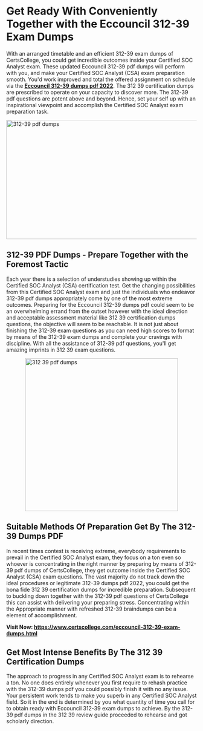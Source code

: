 <h1><strong>Get Ready With Conveniently Together with the Eccouncil 312-39 Exam Dumps&nbsp;</strong></h1>
<p><span style="font-weight: 400;">With an arranged timetable and an efficient  312-39 exam dumps of CertsCollege, you could get incredible outcomes inside your Certified SOC Analyst exam. These updated Eccouncil 312-39 pdf dumps will perform with you, and make your Certified SOC Analyst (CSA) exam preparation smooth. You'd work improved and total the offered assignment on schedule via the <strong><a href="https://www.certscollege.com/eccouncil-312-39-exam-dumps.html">Eccouncil 312-39 dumps pdf 2022</a></strong>. The 312 39 certification dumps are prescribed to operate on your capacity to discover more. The  312-39 pdf questions are potent above and beyond. Hence, set your self up with an inspirational viewpoint and accomplish the Certified SOC Analyst exam preparation task.&nbsp;</span></p>
<p><span style="font-weight: 400;"><img style="display: block; margin-left: auto; margin-right: auto;" src="https://i.ibb.co/CPDK3ps/Yellow-and-Blue-Initiative-Blog-Banner.png" alt="312-39 pdf dumps" width="559" height="315" /></span></p>
<h2><strong>312-39 PDF Dumps - Prepare Together with the Foremost Tactic</strong></h2>
<p><span style="font-weight: 400;">Each year there is a selection of understudies showing up within the Certified SOC Analyst (CSA) certification test. Get the changing possibilities from this Certified SOC Analyst exam and just the individuals who endeavor 312-39 pdf dumps appropriately come by one of the most extreme outcomes. Preparing for the Eccouncil 312-39 dumps pdf could seem to be an overwhelming errand from the outset however with the ideal direction and acceptable assessment material like 312 39 certification dumps questions, the objective will seem to be reachable. It is not just about finishing the 312-39 exam questions as you can need high scores to format by means of the 312-39 exam dumps and complete your cravings with discipline. With all the assistance of 312-39 pdf questions, you'll get amazing imprints in 312 39 exam questions.</span></p>
<p><span style="font-weight: 400;"><a href="https://tinyurl.com/4fmj9x4hhttps://tinyurl.com/4fmj9x4h"><img style="display: block; margin-left: auto; margin-right: auto;" src="https://i.ibb.co/9tMrhdY/Teacher-Appreciation-Invitation.png" alt="312 39 pdf dumps " width="404" height="404" /></a></span></p>
<h2><strong>Suitable Methods Of Preparation Get By The 312-39 Dumps PDF</strong></h2>
<p><span style="font-weight: 400;">In recent times contest is receiving extreme, everybody requirements to prevail in the Certified SOC Analyst exam, they focus on a ton even so whoever is concentrating in the right manner by preparing by means of 312-39 pdf dumps of CertsCollege, they get outcome inside the Certified SOC Analyst (CSA) exam questions. The vast majority do not track down the ideal procedures or legitimate 312-39 dumps pdf 2022, you could get the bona fide 312 39 certification dumps for incredible preparation. Subsequent to buckling down together with the  312-39 pdf questions of CertsCollege this can assist with delivering your preparing stress. Concentrating within the Appropriate manner with refreshed 312-39 braindumps can be a element of accomplishment.</span></p>
<p><span style="font-weight: 400;"><strong>Visit Now: <a href="https://www.certscollege.com/eccouncil-312-39-exam-dumps.html">https://www.certscollege.com/eccouncil-312-39-exam-dumps.html</a></strong></span></p>
<h2><strong>Get Most Intense Benefits By The 312 39 Certification Dumps</strong></h2>
<p><span style="font-weight: 400;">The approach to progress in any Certified SOC Analyst exam is to rehearse a ton. No one does entirely whenever you first require to rehash practice with the 312-39 dumps pdf you could possibly finish it with no any issue. Your persistent work tends to make you superb in any Certified SOC Analyst field. So it in the end is determined by you what quantity of time you call for to obtain ready with Eccouncil 312-39 exam dumps to achieve. By the 312-39 pdf dumps in the 312 39 review guide proceeded to rehearse and got scholarly direction.</span></p>
